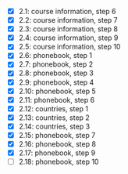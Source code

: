 - [x] 2.1: course information, step 6
- [x] 2.2: course information, step 7
- [x] 2.3: course information, step 8
- [x] 2.4: course information, step 9
- [x] 2.5: course information, step 10
- [x] 2.6: phonebook, step 1
- [x] 2.7: phonebook, step 2
- [x] 2.8: phonebook, step 3
- [x] 2.9: phonebook, step 4
- [x] 2.10: phonebook, step 5
- [x] 2.11: phonebook, step 6
- [x] 2.12: countries, step 1
- [x] 2.13: countries, step 2
- [x] 2.14: countries, step 3
- [x] 2.15: phonebook, step 7
- [x] 2.16: phonebook, step 8
- [x] 2.17: phonebook, step 9
- [ ] 2.18: phonebook, step 10
